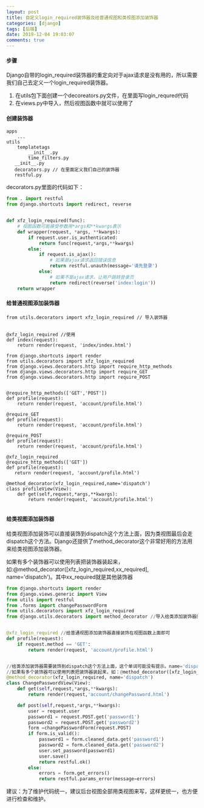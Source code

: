 ```yaml
---
layout: post
title: 自定义login_required装饰器及给普通视图和类视图添加装饰器
categories: [django]
tags: [后端]
date: 2019-12-04 19:03:07
comments: true
---
```



#### 步骤

Django自带的login_required装饰器的重定向对于ajax请求是没有用的，所以需要我们自己去定义一个login_required装饰器。

1. 在utils包下面创建一个decoreators.py文件，在里面写login_requred代码
2. 在views.py中导入，然后视图函数中就可以使用了


#### 创建装饰器


```
apps
    ...
utils
    templatetags
        __init__.py
        time_filters.py
   __init__.py
   decorators.py // 在里面定义我们自己的装饰器
   restful.py    
```

decorators.py里面的代码如下：


```Python
from . import restful
from django.shortcuts import redirect, reverse


def xfz_login_required(func):
    # 视图函数可能接受参数用*args和**kwargs表示
    def wrapper(request, *args, **kwargs):
        if request.user.is_authenticated:
            return func(request,*args,**kwargs)
        else:
            if request.is_ajax():
                # 如果是ajax请求返回错误信息
                return restful.unauth(message='请先登录')
            else:
                # 如果不是ajax请求，让用户跳转登录页
                return redirect(reverse('index:login'))
    return wrapper
```


#### 给普通视图添加装饰器


```
from utils.decorators import xfz_login_required // 导入装饰器


@xfz_login_required //使用
def index(request):
    return render(request, 'index/index.html')
```


```
from django.shortcuts import render
from utils.decorators import xfz_login_required
from django.views.decorators.http import require_http_methods
from django.views.decorators.http import require_GET
from django.views.decorators.http import require_POST


@require_http_methods(['GET','POST'])
def profile(request):
    return render(request, 'account/profile.html')
    
@require_GET
def profile(request):
    return render(request, 'account/profile.html')   
    
@require_POST
def profile(request):
    return render(request, 'account/profile.html')     
     
@xfz_login_required
@require_http_methods(['GET'])
def profile(request):
   return render(request, 'account/profile.html')
   
@method_decorator(xfz_login_required,name='dispatch')
class profileView(View):
    def get(self,request,*args,**kwargs):
        return render(request, 'account/profile.html')
   
```


#### 给类视图添加装饰器


给类视图添加装饰可以直接装饰到dispatch这个方法上面，因为类视图最后会走dispatch这个方法。Django还提供了method_decorator这个非常好用的方法用来给类视图添加装饰器。

如果有多个装饰器可以使用列表把装饰器装起来，如:@method_decorator([xfz_login_required,xx_required], name='dispatch')。其中xx_required就是其他装饰器


```Python
from django.shortcuts import render
from django.views.generic import View
from utils import restful
from .forms import changePasswordForm
from utils.decorators import xfz_login_required
from django.utils.decorators import method_decorator //导入给类添加装饰器的方法


@xfz_login_required //给普通视图添加装饰器直接装饰在视图函数上面即可
def profile(request):
    if request.method == 'GET':
        return render(request, 'account/profile.html')


//给类添加装饰器需要装饰到dispatch这个方法上面，这个单词可能没有提示。name='dispatch'
//如果有多个装饰器可以使用列表把装饰器装起来，如：@method_decorator([xfz_login_required,xx_required], name='dispatch')
@method_decorator(xfz_login_required, name='dispatch')
class ChangePasswordView(View):
    def get(self,request,*args,**kwargs):
        return render(request,'account/changePassword.html')

    def post(self,request,*args,**kwargs):
        user = request.user
        password1 = request.POST.get('password1')
        password2 = request.POST.get('password2')
        form =changePasswordForm(request.POST)
        if form.is_valid():
            password1 = form.cleaned_data.get('password1')
            password2 = form.cleaned_data.get('password2')
            user.set_password(password1)
            user.save()
            return restful.ok()
        else:
            errors = form.get_errors()
            return restful.params_error(message=errors)

```

建议：为了维护代码统一，建议后台视图全部用类视图来写，这样更统一，也方便进行检查和维护。

